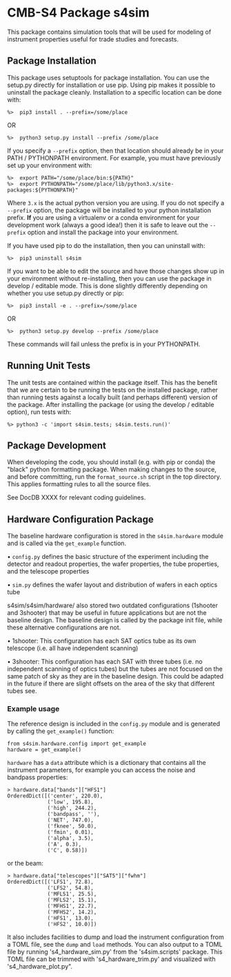 # CMB-S4 Package s4sim

This package contains simulation tools that will be used for modeling of instrument
properties useful for trade studies and forecasts.


## Package Installation

This package uses setuptools for package installation.  You can use the setup.py
directly for installation or use pip.  Using pip makes it possible to uninstall the
package cleanly.  Installation to a specific location can be done with:

    %>  pip3 install . --prefix=/some/place

OR

    %>  python3 setup.py install --prefix /some/place

If you specify a `--prefix` option, then that location should already be in your PATH /
PYTHONPATH environment.  For example, you must have previously set up your environment
with:

    %>  export PATH="/some/place/bin:${PATH}"
    %>  export PYTHONPATH="/some/place/lib/python3.x/site-packages:${PYTHONPATH}"

Where `3.x` is the actual python version you are using.  If you do not specify a
`--prefix` option, the package will be installed to your python installation prefix.
**If** you are using a virtualenv or a conda environment for your development work
(always a good idea!) then it is safe to leave out the `--prefix` option and install the
package into your environment.

If you have used pip to do the installation, then you can uninstall with:

    %>  pip3 uninstall s4sim

If you want to be able to edit the source and have those changes show up in your
environment without re-installing, then you can use the package in develop / editable
mode.  This is done slightly differently depending on whether you use setup.py directly
or pip:

    %>  pip3 install -e . --prefix=/some/place

OR

    %>  python3 setup.py develop --prefix /some/place

These commands will fail unless the prefix is in your PYTHONPATH.


## Running Unit Tests

The unit tests are contained within the package itself.  This has the benefit that we
are certain to be running the tests on the installed package, rather than running tests
against a locally built (and perhaps different) version of the package.  After
installing the package (or using the develop / editable option), run tests with:

    %> python3 -c 'import s4sim.tests; s4sim.tests.run()'


## Package Development

When developing the code, you should install (e.g. with pip or conda) the "black" python
formatting package.  When making changes to the source, and before committing, run the
`format_source.sh` script in the top directory.  This applies formatting rules to all
the source files.

See DocDB XXXX for relevant coding guidelines.

## Hardware Configuration Package

The baseline hardware configuration is stored in the `s4sim.hardware` module and is called via the `get_example` function.

• `config.py` defines the basic structure of the experiment including the detector and readout properties, the wafer properties, the tube properties, and the telescope properties

• `sim.py` defines the wafer layout and distribution of wafers in each optics tube

s4sim/s4sim/hardware/ also stored two outdated configurations (1shooter and 3shooter) that may be useful in future applications but are not the baseline design. The baseline design is called by the package init file, while these alternative configurations are not.

• 1shooter: This configuration has each SAT optics tube as its own telescope (i.e. all have independent scanning)

• 3shooter: This configuration has each SAT with three tubes (i.e. no independent scanning of optics tubes) but the tubes are not focused on the same patch of sky as they are in the baseline design. This could be adapted in the future if there are slight offsets on the area of the sky that different tubes see.

### Example usage

The reference design is included in the `config.py` module and is generated by calling the `get_example()` function:

```
from s4sim.hardware.config import get_example
hardware = get_example()
```

`hardware` has a `data` attribute which is a dictionary that contains all the instrument parameters, for example you can access the noise and bandpass properties:

```
> hardware.data["bands"]["HFS1"]
OrderedDict([('center', 220.0),
             ('low', 195.8),
             ('high', 244.2),
             ('bandpass', ''),
             ('NET', 747.0),
             ('fknee', 50.0),
             ('fmin', 0.01),
             ('alpha', 3.5),
             ('A', 0.3),
             ('C', 0.58)])
```

or the beam:

```
> hardware.data["telescopes"]["SAT5"]["fwhm"]
OrderedDict([('LFS1', 72.8),
             ('LFS2', 54.8),
             ('MFLS1', 25.5),
             ('MFLS2', 15.1),
             ('MFHS1', 22.7),
             ('MFHS2', 14.2),
             ('HFS1', 13.0),
             ('HFS2', 10.0)])
```

It also includes facilities to dump and load the instrument configuration from a TOML file, see the `dump` and `load` methods. You can also output to a TOML file by running 's4_hardware_sim.py' from the 's4sim.scripts' package. This TOML file can be trimmed with 's4_hardware_trim.py' and visualized with 's4_hardware_plot.py".
